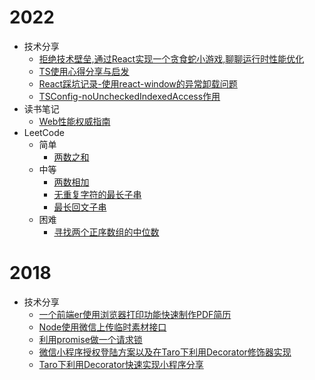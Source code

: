 # 2022

- 技术分享
  - [拒绝技术壁垒,通过React实现一个贪食蛇小游戏,聊聊运行时性能优化](./技术分享/2022/拒绝技术壁垒,通过React实现一个贪食蛇小游戏,聊聊运行时性能优化.md)
  - [TS使用心得分享与启发](./技术分享/2022/TS使用心得分享与启发.md)
  - [React踩坑记录-使用react-window的异常卸载问题](./技术分享/2022/React踩坑记录-使用react-window的异常卸载问题.md)
  - [TSConfig-noUncheckedIndexedAccess作用](./技术分享/2022/TSConfig-noUncheckedIndexedAccess作用.md)
- 读书笔记
  - [Web性能权威指南](./读书笔记/2022/Web性能权威指南.md)
- LeetCode
  - 简单
    - [两数之和](./leet-code/简单/两数之和.md)
  - 中等
    - [两数相加](./leet-code/中等/两数相加.md)
    - [无重复字符的最长子串](./leet-code/中等/无重复字符的最长子串.md)
    - [最长回文子串](./leet-code/中等/最长回文子串.md)
  - 困难
    - [寻找两个正序数组的中位数](./leet-code/困难/寻找两个正序数组的中位数.md)

# 2018

- 技术分享
  - [一个前端er使用浏览器打印功能快速制作PDF简历](./技术分享/2018/一个前端er使用浏览器打印功能快速制作PDF简历.md)
  - [Node使用微信上传临时素材接口](./技术分享/2018/Node使用微信上传临时素材接口.md)
  - [利用promise做一个请求锁](./技术分享/2018/利用promise做一个请求锁.md)
  - [微信小程序授权登陆方案以及在Taro下利用Decorator修饰器实现](技术分享/2018/微信小程序授权登陆方案以及在Taro下利用Decorator修饰器实现.md)
  - [Taro下利用Decorator快速实现小程序分享](./技术分享/2018/Taro下利用Decorator快速实现小程序分享.md)
